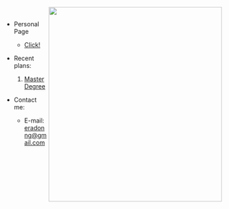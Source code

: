 <img src="https://s2.loli.net/2022/10/23/8oMyzf2rtm7XkqF.jpg" width="400" height="450" align="right"/><br/>

- Personal Page

  - [Click!](https://eradong.github.io/)

- Recent plans:

  1. [Master Degree](https://github.com/eraDong/RandomThings/tree/main/Postgraduation/theChoicesOfSchool)

- Contact me:
  
  - E-mail: eradonng@gmail.com
